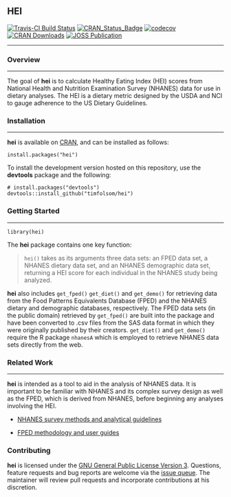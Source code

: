 ## HEI

[![Travis-CI Build Status](https://travis-ci.org/timfolsom/hei.svg?branch=master)](https://travis-ci.org/timfolsom/hei)
[![CRAN_Status_Badge](http://www.r-pkg.org/badges/version/hei)](https://cran.r-project.org/package=hei)
[![codecov](https://codecov.io/gh/timfolsom/hei/branch/master/graph/badge.svg)](https://codecov.io/gh/timfolsom/hei)
[![CRAN Downloads](https://cranlogs.r-pkg.org/badges/hei)](https://cran.r-project.org/package=hei)
[![JOSS Publication](http://joss.theoj.org/papers/10.21105/joss.00417/status.svg)](http://dx.doi.org/10.21105/joss.00417)

___
### Overview
___
The goal of **hei** is to calculate Healthy Eating Index (HEI) scores from National Health and Nutrition Examination Survey (NHANES) data for use in dietary analyses. The HEI is a dietary metric designed by the USDA and NCI to gauge adherence to the US Dietary Guidelines.

### Installation
___

**hei** is available on [CRAN](https://cran.r-project.org/package=hei), and can be installed as follows:

```
install.packages("hei")
```

To install the development version hosted on this repository, use the **devtools** package and the following:

```
# install.packages("devtools")
devtools::install_github("timfolsom/hei")
```
### Getting Started
___
```
library(hei)
```

The **hei** package contains one key function:

>`hei()` takes as its arguments three data sets: an FPED data set, a NHANES dietary data set, and an NHANES demographic data set, returning a HEI score for each individual in the NHANES study being analyzed.

**hei** also includes `get_fped()` `get_diet()` and `get_demo()` for retrieving data from the Food Patterns Equivalents Database (FPED) and the NHANES dietary and demographic databases, respectively. The FPED data sets (in the public domain) retrieved by `get_fped()` are built into the package and have been converted to .csv files from the SAS data format in which they were originally published by their creators. `get_diet()` and `get_demo()` require the R package `nhanesA` which is employed to retrieve NHANES data sets directly from the web.
### Related Work
___
**hei** is intended as a tool to aid in the analysis of NHANES data. It is important to be familiar with NHANES and its complex survey design as well as the FPED, which is derived from NHANES, before beginning any analyses involving the HEI.

* [NHANES survey methods and analytical guidelines](https://wwwn.cdc.gov/nchs/nhanes/analyticguidelines.aspx)

* [FPED methodology and user guides](https://www.ars.usda.gov/northeast-area/beltsville-md/beltsville-human-nutrition-research-center/food-surveys-research-group/docs/fped-methodology/)

### Contributing

**hei** is licensed under the [GNU General Public License Version 3](https://www.gnu.org/licenses/gpl-3.0.txt). Questions, feature requests and bug reports are welcome via the [issue queue](https://github.com/vpnagraj/hei/issues). The maintainer will review pull requests and incorporate contributions at his discretion.